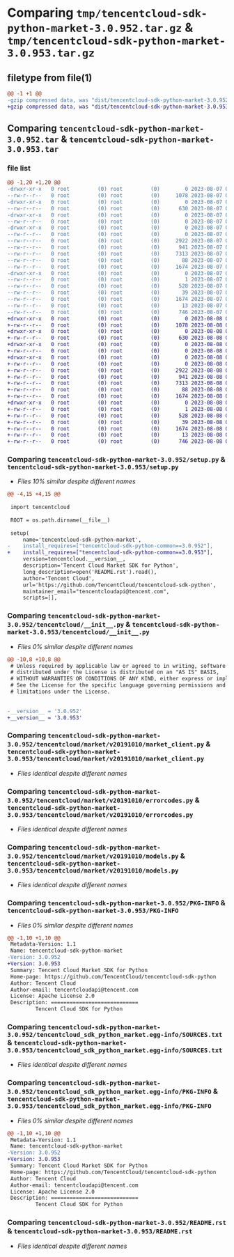 # Comparing `tmp/tencentcloud-sdk-python-market-3.0.952.tar.gz` & `tmp/tencentcloud-sdk-python-market-3.0.953.tar.gz`

## filetype from file(1)

```diff
@@ -1 +1 @@
-gzip compressed data, was "dist/tencentcloud-sdk-python-market-3.0.952.tar", last modified: Mon Aug  7 08:57:30 2023, max compression
+gzip compressed data, was "dist/tencentcloud-sdk-python-market-3.0.953.tar", last modified: Tue Aug  8 00:28:28 2023, max compression
```

## Comparing `tencentcloud-sdk-python-market-3.0.952.tar` & `tencentcloud-sdk-python-market-3.0.953.tar`

### file list

```diff
@@ -1,20 +1,20 @@
-drwxr-xr-x   0 root         (0) root         (0)        0 2023-08-07 08:57:30.000000 tencentcloud-sdk-python-market-3.0.952/
--rw-r--r--   0 root         (0) root         (0)     1078 2023-08-07 08:57:30.000000 tencentcloud-sdk-python-market-3.0.952/setup.py
-drwxr-xr-x   0 root         (0) root         (0)        0 2023-08-07 08:57:30.000000 tencentcloud-sdk-python-market-3.0.952/tencentcloud/
--rw-r--r--   0 root         (0) root         (0)      630 2023-08-07 08:57:30.000000 tencentcloud-sdk-python-market-3.0.952/tencentcloud/__init__.py
-drwxr-xr-x   0 root         (0) root         (0)        0 2023-08-07 08:57:30.000000 tencentcloud-sdk-python-market-3.0.952/tencentcloud/market/
--rw-r--r--   0 root         (0) root         (0)        0 2023-08-07 08:57:30.000000 tencentcloud-sdk-python-market-3.0.952/tencentcloud/market/__init__.py
-drwxr-xr-x   0 root         (0) root         (0)        0 2023-08-07 08:57:30.000000 tencentcloud-sdk-python-market-3.0.952/tencentcloud/market/v20191010/
--rw-r--r--   0 root         (0) root         (0)        0 2023-08-07 08:57:30.000000 tencentcloud-sdk-python-market-3.0.952/tencentcloud/market/v20191010/__init__.py
--rw-r--r--   0 root         (0) root         (0)     2922 2023-08-07 08:57:30.000000 tencentcloud-sdk-python-market-3.0.952/tencentcloud/market/v20191010/market_client.py
--rw-r--r--   0 root         (0) root         (0)      941 2023-08-07 08:57:30.000000 tencentcloud-sdk-python-market-3.0.952/tencentcloud/market/v20191010/errorcodes.py
--rw-r--r--   0 root         (0) root         (0)     7313 2023-08-07 08:57:30.000000 tencentcloud-sdk-python-market-3.0.952/tencentcloud/market/v20191010/models.py
--rw-r--r--   0 root         (0) root         (0)       88 2023-08-07 08:57:30.000000 tencentcloud-sdk-python-market-3.0.952/setup.cfg
--rw-r--r--   0 root         (0) root         (0)     1674 2023-08-07 08:57:30.000000 tencentcloud-sdk-python-market-3.0.952/PKG-INFO
-drwxr-xr-x   0 root         (0) root         (0)        0 2023-08-07 08:57:30.000000 tencentcloud-sdk-python-market-3.0.952/tencentcloud_sdk_python_market.egg-info/
--rw-r--r--   0 root         (0) root         (0)        1 2023-08-07 08:57:30.000000 tencentcloud-sdk-python-market-3.0.952/tencentcloud_sdk_python_market.egg-info/dependency_links.txt
--rw-r--r--   0 root         (0) root         (0)      528 2023-08-07 08:57:30.000000 tencentcloud-sdk-python-market-3.0.952/tencentcloud_sdk_python_market.egg-info/SOURCES.txt
--rw-r--r--   0 root         (0) root         (0)       39 2023-08-07 08:57:30.000000 tencentcloud-sdk-python-market-3.0.952/tencentcloud_sdk_python_market.egg-info/requires.txt
--rw-r--r--   0 root         (0) root         (0)     1674 2023-08-07 08:57:30.000000 tencentcloud-sdk-python-market-3.0.952/tencentcloud_sdk_python_market.egg-info/PKG-INFO
--rw-r--r--   0 root         (0) root         (0)       13 2023-08-07 08:57:30.000000 tencentcloud-sdk-python-market-3.0.952/tencentcloud_sdk_python_market.egg-info/top_level.txt
--rw-r--r--   0 root         (0) root         (0)      746 2023-08-07 08:57:30.000000 tencentcloud-sdk-python-market-3.0.952/README.rst
+drwxr-xr-x   0 root         (0) root         (0)        0 2023-08-08 00:28:28.000000 tencentcloud-sdk-python-market-3.0.953/
+-rw-r--r--   0 root         (0) root         (0)     1078 2023-08-08 00:28:28.000000 tencentcloud-sdk-python-market-3.0.953/setup.py
+drwxr-xr-x   0 root         (0) root         (0)        0 2023-08-08 00:28:28.000000 tencentcloud-sdk-python-market-3.0.953/tencentcloud/
+-rw-r--r--   0 root         (0) root         (0)      630 2023-08-08 00:28:28.000000 tencentcloud-sdk-python-market-3.0.953/tencentcloud/__init__.py
+drwxr-xr-x   0 root         (0) root         (0)        0 2023-08-08 00:28:28.000000 tencentcloud-sdk-python-market-3.0.953/tencentcloud/market/
+-rw-r--r--   0 root         (0) root         (0)        0 2023-08-08 00:28:28.000000 tencentcloud-sdk-python-market-3.0.953/tencentcloud/market/__init__.py
+drwxr-xr-x   0 root         (0) root         (0)        0 2023-08-08 00:28:28.000000 tencentcloud-sdk-python-market-3.0.953/tencentcloud/market/v20191010/
+-rw-r--r--   0 root         (0) root         (0)        0 2023-08-08 00:28:28.000000 tencentcloud-sdk-python-market-3.0.953/tencentcloud/market/v20191010/__init__.py
+-rw-r--r--   0 root         (0) root         (0)     2922 2023-08-08 00:28:28.000000 tencentcloud-sdk-python-market-3.0.953/tencentcloud/market/v20191010/market_client.py
+-rw-r--r--   0 root         (0) root         (0)      941 2023-08-08 00:28:28.000000 tencentcloud-sdk-python-market-3.0.953/tencentcloud/market/v20191010/errorcodes.py
+-rw-r--r--   0 root         (0) root         (0)     7313 2023-08-08 00:28:28.000000 tencentcloud-sdk-python-market-3.0.953/tencentcloud/market/v20191010/models.py
+-rw-r--r--   0 root         (0) root         (0)       88 2023-08-08 00:28:28.000000 tencentcloud-sdk-python-market-3.0.953/setup.cfg
+-rw-r--r--   0 root         (0) root         (0)     1674 2023-08-08 00:28:28.000000 tencentcloud-sdk-python-market-3.0.953/PKG-INFO
+drwxr-xr-x   0 root         (0) root         (0)        0 2023-08-08 00:28:28.000000 tencentcloud-sdk-python-market-3.0.953/tencentcloud_sdk_python_market.egg-info/
+-rw-r--r--   0 root         (0) root         (0)        1 2023-08-08 00:28:28.000000 tencentcloud-sdk-python-market-3.0.953/tencentcloud_sdk_python_market.egg-info/dependency_links.txt
+-rw-r--r--   0 root         (0) root         (0)      528 2023-08-08 00:28:28.000000 tencentcloud-sdk-python-market-3.0.953/tencentcloud_sdk_python_market.egg-info/SOURCES.txt
+-rw-r--r--   0 root         (0) root         (0)       39 2023-08-08 00:28:28.000000 tencentcloud-sdk-python-market-3.0.953/tencentcloud_sdk_python_market.egg-info/requires.txt
+-rw-r--r--   0 root         (0) root         (0)     1674 2023-08-08 00:28:28.000000 tencentcloud-sdk-python-market-3.0.953/tencentcloud_sdk_python_market.egg-info/PKG-INFO
+-rw-r--r--   0 root         (0) root         (0)       13 2023-08-08 00:28:28.000000 tencentcloud-sdk-python-market-3.0.953/tencentcloud_sdk_python_market.egg-info/top_level.txt
+-rw-r--r--   0 root         (0) root         (0)      746 2023-08-08 00:28:28.000000 tencentcloud-sdk-python-market-3.0.953/README.rst
```

### Comparing `tencentcloud-sdk-python-market-3.0.952/setup.py` & `tencentcloud-sdk-python-market-3.0.953/setup.py`

 * *Files 10% similar despite different names*

```diff
@@ -4,15 +4,15 @@
 
 import tencentcloud
 
 ROOT = os.path.dirname(__file__)
 
 setup(
     name='tencentcloud-sdk-python-market',
-    install_requires=["tencentcloud-sdk-python-common==3.0.952"],
+    install_requires=["tencentcloud-sdk-python-common==3.0.953"],
     version=tencentcloud.__version__,
     description='Tencent Cloud Market SDK for Python',
     long_description=open('README.rst').read(),
     author='Tencent Cloud',
     url='https://github.com/TencentCloud/tencentcloud-sdk-python',
     maintainer_email="tencentcloudapi@tencent.com",
     scripts=[],
```

### Comparing `tencentcloud-sdk-python-market-3.0.952/tencentcloud/__init__.py` & `tencentcloud-sdk-python-market-3.0.953/tencentcloud/__init__.py`

 * *Files 0% similar despite different names*

```diff
@@ -10,8 +10,8 @@
 # Unless required by applicable law or agreed to in writing, software
 # distributed under the License is distributed on an "AS IS" BASIS,
 # WITHOUT WARRANTIES OR CONDITIONS OF ANY KIND, either express or implied.
 # See the License for the specific language governing permissions and
 # limitations under the License.
 
 
-__version__ = '3.0.952'
+__version__ = '3.0.953'
```

### Comparing `tencentcloud-sdk-python-market-3.0.952/tencentcloud/market/v20191010/market_client.py` & `tencentcloud-sdk-python-market-3.0.953/tencentcloud/market/v20191010/market_client.py`

 * *Files identical despite different names*

### Comparing `tencentcloud-sdk-python-market-3.0.952/tencentcloud/market/v20191010/errorcodes.py` & `tencentcloud-sdk-python-market-3.0.953/tencentcloud/market/v20191010/errorcodes.py`

 * *Files identical despite different names*

### Comparing `tencentcloud-sdk-python-market-3.0.952/tencentcloud/market/v20191010/models.py` & `tencentcloud-sdk-python-market-3.0.953/tencentcloud/market/v20191010/models.py`

 * *Files identical despite different names*

### Comparing `tencentcloud-sdk-python-market-3.0.952/PKG-INFO` & `tencentcloud-sdk-python-market-3.0.953/PKG-INFO`

 * *Files 0% similar despite different names*

```diff
@@ -1,10 +1,10 @@
 Metadata-Version: 1.1
 Name: tencentcloud-sdk-python-market
-Version: 3.0.952
+Version: 3.0.953
 Summary: Tencent Cloud Market SDK for Python
 Home-page: https://github.com/TencentCloud/tencentcloud-sdk-python
 Author: Tencent Cloud
 Author-email: tencentcloudapi@tencent.com
 License: Apache License 2.0
 Description: ============================
         Tencent Cloud SDK for Python
```

### Comparing `tencentcloud-sdk-python-market-3.0.952/tencentcloud_sdk_python_market.egg-info/SOURCES.txt` & `tencentcloud-sdk-python-market-3.0.953/tencentcloud_sdk_python_market.egg-info/SOURCES.txt`

 * *Files identical despite different names*

### Comparing `tencentcloud-sdk-python-market-3.0.952/tencentcloud_sdk_python_market.egg-info/PKG-INFO` & `tencentcloud-sdk-python-market-3.0.953/tencentcloud_sdk_python_market.egg-info/PKG-INFO`

 * *Files 0% similar despite different names*

```diff
@@ -1,10 +1,10 @@
 Metadata-Version: 1.1
 Name: tencentcloud-sdk-python-market
-Version: 3.0.952
+Version: 3.0.953
 Summary: Tencent Cloud Market SDK for Python
 Home-page: https://github.com/TencentCloud/tencentcloud-sdk-python
 Author: Tencent Cloud
 Author-email: tencentcloudapi@tencent.com
 License: Apache License 2.0
 Description: ============================
         Tencent Cloud SDK for Python
```

### Comparing `tencentcloud-sdk-python-market-3.0.952/README.rst` & `tencentcloud-sdk-python-market-3.0.953/README.rst`

 * *Files identical despite different names*

